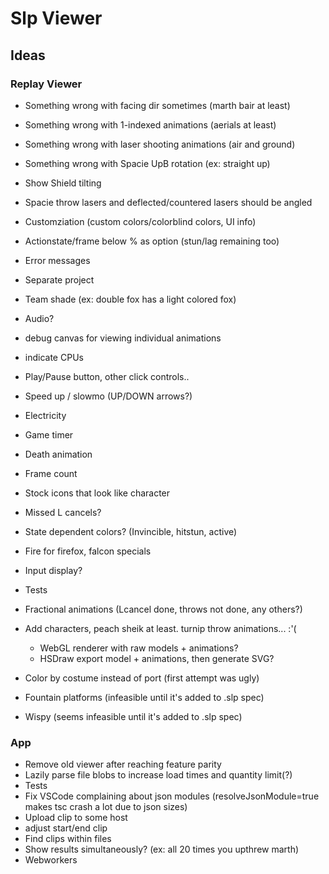 # Slp Viewer

## Ideas

### Replay Viewer

- Something wrong with facing dir sometimes (marth bair at least)
- Something wrong with 1-indexed animations (aerials at least)
- Something wrong with laser shooting animations (air and ground)
- Something wrong with Spacie UpB rotation (ex: straight up)
- Show Shield tilting
- Spacie throw lasers and deflected/countered lasers should be angled
- Customziation (custom colors/colorblind colors, UI info)
- Actionstate/frame below % as option (stun/lag remaining too)
- Error messages
- Separate project
- Team shade (ex: double fox has a light colored fox)
- Audio?
- debug canvas for viewing individual animations
- indicate CPUs
- Play/Pause button, other click controls..
- Speed up / slowmo (UP/DOWN arrows?)
- Electricity
- Game timer
- Death animation
- Frame count
- Stock icons that look like character
- Missed L cancels?
- State dependent colors? (Invincible, hitstun, active)
- Fire for firefox, falcon specials
- Input display?
- Tests

- Fractional animations (Lcancel done, throws not done, any others?)
- Add characters, peach sheik at least. turnip throw animations... :'(
  - WebGL renderer with raw models + animations?
  - HSDraw export model + animations, then generate SVG?
- Color by costume instead of port (first attempt was ugly)
- Fountain platforms (infeasible until it's added to .slp spec)
- Wispy (seems infeasible until it's added to .slp spec)

### App

- Remove old viewer after reaching feature parity
- Lazily parse file blobs to increase load times and quantity limit(?)
- Tests
- Fix VSCode complaining about json modules (resolveJsonModule=true makes
  tsc crash a lot due to json sizes)
- Upload clip to some host
- adjust start/end clip
- Find clips within files
- Show results simultaneously? (ex: all 20 times you upthrew marth)
- Webworkers
